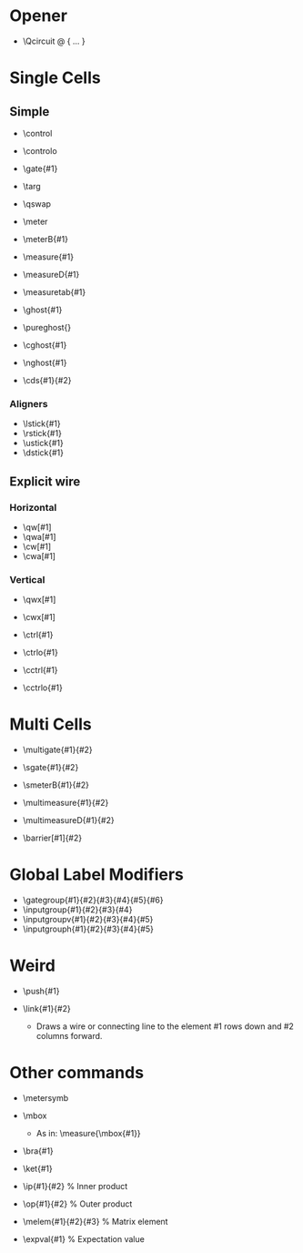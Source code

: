 # Opener

- \Qcircuit @ { ... }

# Single Cells

## Simple

- \control
- \controlo

- \gate{#1}
- \targ
- \qswap
- \meter
- \meterB{#1}
- \measure{#1}
- \measureD{#1}
- \measuretab{#1}

- \ghost{#1}
- \pureghost{}
- \cghost{#1}
- \nghost{#1}

- \cds{#1}{#2}

### Aligners

- \lstick{#1}
- \rstick{#1}
- \ustick{#1}
- \dstick{#1}

## Explicit wire

### Horizontal

- \qw[#1]
- \qwa[#1]
- \cw[#1]
- \cwa[#1]

### Vertical

- \qwx[#1]
- \cwx[#1]

- \ctrl{#1}
- \ctrlo{#1}
- \cctrl{#1}
- \cctrlo{#1}

# Multi Cells

- \multigate{#1}{#2}
- \sgate{#1}{#2}
- \smeterB{#1}{#2}
- \multimeasure{#1}{#2}
- \multimeasureD{#1}{#2}

- \barrier[#1]{#2}

# Global Label Modifiers

- \gategroup{#1}{#2}{#3}{#4}{#5}{#6}
- \inputgroup{#1}{#2}{#3}{#4}
- \inputgroupv{#1}{#2}{#3}{#4}{#5}
- \inputgrouph{#1}{#2}{#3}{#4}{#5}

# Weird

- \push{#1}

- \link{#1}{#2}
  -  Draws a wire or connecting line to the element #1 rows down and #2 columns forward.

# Other commands

- \metersymb
- \mbox
  - As in: \measure{\mbox{#1}}

- \bra{#1}
- \ket{#1}
- \ip{#1}{#2} % Inner product
- \op{#1}{#2} % Outer product
- \melem{#1}{#2}{#3} % Matrix element
- \expval{#1} % Expectation value
